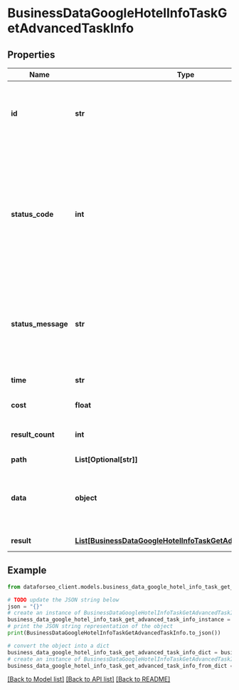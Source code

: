 # BusinessDataGoogleHotelInfoTaskGetAdvancedTaskInfo


## Properties

Name | Type | Description | Notes
------------ | ------------- | ------------- | -------------
**id** | **str** | task identifier unique task identifier in our system in the UUID format | [optional] 
**status_code** | **int** | status code of the task generated by DataForSEO, can be within the following range: 10000-60000 you can find the full list of the response codes here | [optional] 
**status_message** | **str** | informational message of the task you can find the full list of general informational messages here | [optional] 
**time** | **str** | execution time, seconds | [optional] 
**cost** | **float** | total tasks cost, USD | [optional] 
**result_count** | **int** | number of elements in the result array | [optional] 
**path** | **List[Optional[str]]** | URL path | [optional] 
**data** | **object** | contains the same parameters that you specified in the POST request | [optional] 
**result** | [**List[BusinessDataGoogleHotelInfoTaskGetAdvancedResultInfo]**](BusinessDataGoogleHotelInfoTaskGetAdvancedResultInfo.md) | array of results | [optional] 

## Example

```python
from dataforseo_client.models.business_data_google_hotel_info_task_get_advanced_task_info import BusinessDataGoogleHotelInfoTaskGetAdvancedTaskInfo

# TODO update the JSON string below
json = "{}"
# create an instance of BusinessDataGoogleHotelInfoTaskGetAdvancedTaskInfo from a JSON string
business_data_google_hotel_info_task_get_advanced_task_info_instance = BusinessDataGoogleHotelInfoTaskGetAdvancedTaskInfo.from_json(json)
# print the JSON string representation of the object
print(BusinessDataGoogleHotelInfoTaskGetAdvancedTaskInfo.to_json())

# convert the object into a dict
business_data_google_hotel_info_task_get_advanced_task_info_dict = business_data_google_hotel_info_task_get_advanced_task_info_instance.to_dict()
# create an instance of BusinessDataGoogleHotelInfoTaskGetAdvancedTaskInfo from a dict
business_data_google_hotel_info_task_get_advanced_task_info_from_dict = BusinessDataGoogleHotelInfoTaskGetAdvancedTaskInfo.from_dict(business_data_google_hotel_info_task_get_advanced_task_info_dict)
```
[[Back to Model list]](../README.md#documentation-for-models) [[Back to API list]](../README.md#documentation-for-api-endpoints) [[Back to README]](../README.md)


